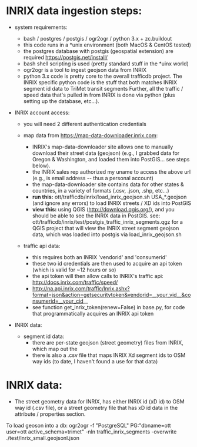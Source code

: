 INRIX data ingestion steps:
===========================
 - system requirements:
   - bash / postgres / postgis / ogr2ogr / python 3.x + zc.buildout
   - this code runs in a *unix environment (both MacOS & CentOS tested)
   - the postgres database with postgis (geospatial extension) are required https://postgis.net/install/
   - bash shell scripting is used (pretty standard stuff in the *uinx world)
   - ogr2ogr is a tool to ingest geojson data from INRIX
   - python 3.x code is pretty core to the overall trafficdb project. 
     The INRIX specific python code is the stuff that both matches INRIX segment id data to TriMet transit segments
     Further, all the traffic / speed data that's pulled in from INRIX is done via python (plus setting up the database, etc...).

 - INRIX account access:
    - you will need 2 different authentication credentials
    - map data from https://map-data-downloader.inrix.com:
      - INRIX's map-data-downloader site allows one to manually download their street data (geojson)
        (e.g., I grabbed data for Oregon & Washington, and loaded them into PostGIS... see steps below).
      - the INRIX sales rep authorized my uname to access the above url (e.g., is email address -- thus a personal account)
      - the map-data-downloader site contains data for other states & countries, in a variety of formats (.csv, .json, .shp, etc...)
      - **run  this:** ott/trafficdb/inrix/load_inrix_geojson.sh USA_*.geojson (and ignore any errors) to load INRIX streets / XD ids into PostGIS
      - **view this:** using QGIS (http://download.qgis.org/), and you should be able to see the INRIX data in PostGIS. see:
        ott/trafficdb/inrix/test/postgis_traffic_inrix_segments.qgz for a QGIS project that will view the
        INRIX street segment geojson data, which was loaded into postgis via load_inrix_geojson.sh
      
    - traffic api data:
      - this requires both an INRIX 'vendorid' and 'consumerid' 
      - these two id credentials are then used to acquire an api token (which is valid for ~12 hours or so)
      - the api token will then allow calls to INRIX's traffic api: http://docs.inrix.com/traffic/speed/
      - http://na.api.inrix.com/traffic/Inrix.ashx?format=json&action=getsecuritytoken&vendorid=__your_vid__&consumerid=__your_cid__
      - see function get_inrix_token(renew=False) in base.py, for code that programmatically acquires an INRIX api token
 
 - INRIX data:
    - segment id data: 
      - there are per-state geojson (street geometry) files from INRIX, which map 
        out the
      - there is also a .csv file that maps INRIX Xd segment ids to OSM way ids
        (to date, I haven't found a use for that data) 


INRIX data:
===========

- The street geometry data for INRIX, has either INRIX id (xD id) to OSM way id (.csv file), or a street geometry file that has xD id data in the attribute / properties section.

To load geoson into a db:
 ogr2ogr -f "PostgreSQL" PG:"dbname=ott user=ott active_schema=trimet" -nln traffic_inrix_segments -overwrite ./test/inrix_small.geojsonl.json
   


